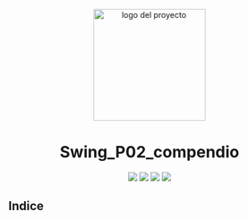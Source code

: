 <p align="center">
  <img width="200" height="200" src="https://github.com/Irishongki/GitHub_MarkDown_Practica01/assets/48756218/58dec1af-3d86-4464-b796-f75c48576c14" alt="logo del proyecto">
</p>
<h1 align="center">Swing_P02_compendio</h1>
<p align="center">
   <img src="https://img.shields.io/badge/STATUS-COMPLETADO-green">
    <img src="https://img.shields.io/badge/LENGUAJE-JAVA-orange">
   <img src="https://img.shields.io/badge/fecha de creación-octubre del 2023-blue">
   <img src="https://img.shields.io/badge/License-EPL%201.0-red">
</p>

## Indice
